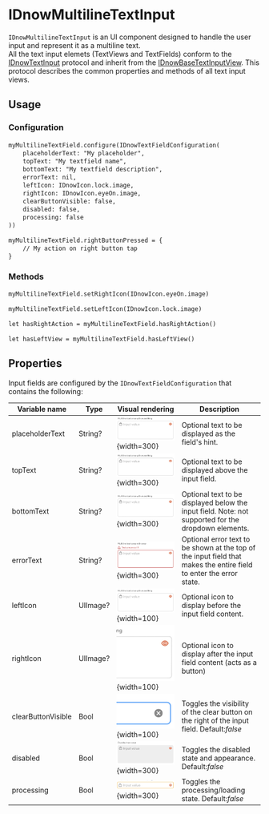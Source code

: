 # IDnowMultilineTextInput

`IDnowMultilineTextInput` is an UI component designed to handle the user input and represent it as a multiline text. <br/>
All the text input elemets (TextViews and TextFields) conform to the [IDnowTextInput](https://gitlab.rennes.ariadnext.com/mobile/idnow-design-system/design-system-ios/-/blob/develop/Sunflower/Sunflower/SunflowerUIKit/Components/IDnowTextInput/Common/IDnowTextInput.swift) protocol and inherit from the [IDnowBaseTextInputView](Sunflower/Sunflower/SunflowerUIKit/Components/IDnowTextInput/Common/IDnowBaseTextInputView.swift). This protocol describes the common properties and methods of all text input views.

## Usage
### Configuration
```
myMultilineTextField.configure(IDnowTextFieldConfiguration(
    placeholderText: "My placeholder",
    topText: "My textfield name",
    bottomText: "My textfield description",
    errorText: nil,
    leftIcon: IDnowIcon.lock.image,
    rightIcon: IDnowIcon.eyeOn.image,
    clearButtonVisible: false,
    disabled: false,
    processing: false
))
```
```
myMultilineTextField.rightButtonPressed = {
    // My action on right button tap
}
```

### Methods
```
myMultilineTextField.setRightIcon(IDnowIcon.eyeOn.image)
```
```
myMultilineTextField.setLeftIcon(IDnowIcon.lock.image)
```
```
let hasRightAction = myMultilineTextField.hasRightAction()
```
```
let hasLeftView = myMultilineTextField.hasLeftView()
```

## Properties

Input fields are configured by the ```IDnowTextFieldConfiguration``` that contains the following:

| Variable name | Type | Visual rendering | Description |
| --- | --- | --- | --- |
| placeholderText    | String?  | ![placeholder](./img/IDnowMultilineTextInput/multiline.png){width=300} | Optional text to be displayed as the field's hint. |
| topText | String?  | ![top_text](./img/IDnowMultilineTextInput/multiline.png){width=300} | Optional text to be displayed above the input field. |
| bottomText | String?  | ![top_text](./img/IDnowMultilineTextInput/multiline.png){width=300} | Optional text to be displayed below the input field. Note: not supported for the dropdown elements. |
| errorText | String? | ![bottom_text](./img/IDnowMultilineTextInput/multiline_error.png){width=300} | Optional error text to be shown at the top of the input field that makes the entire field to enter the error state. |
| leftIcon | UIImage? | ![placeholder](./img/IDnowMultilineTextInput/multiline.png){width=100} | Optional icon to display before the input field content. |
| rightIcon | UIImage? | ![right_icon](./img/IDnowMultilineTextInput/multiline_right.png){width=100} | Optional icon to display after the input field content (acts as a button) |
| clearButtonVisible | Bool | ![clear_btn](./img/IDnowTextFieldView/clear.png){width=100} | Toggles the visibility of the clear button on the right of the input field. Default:*false* |
| disabled | Bool | ![right_icon](./img/IDnowMultilineTextInput/multiline_disable.png){width=300} | Toggles the disabled state and appearance. Default:*false* |
| processing | Bool | ![right_icon](./img/IDnowTextFieldView/processing.png){width=300} | Toggles the processing/loading state. Default:*false* |

